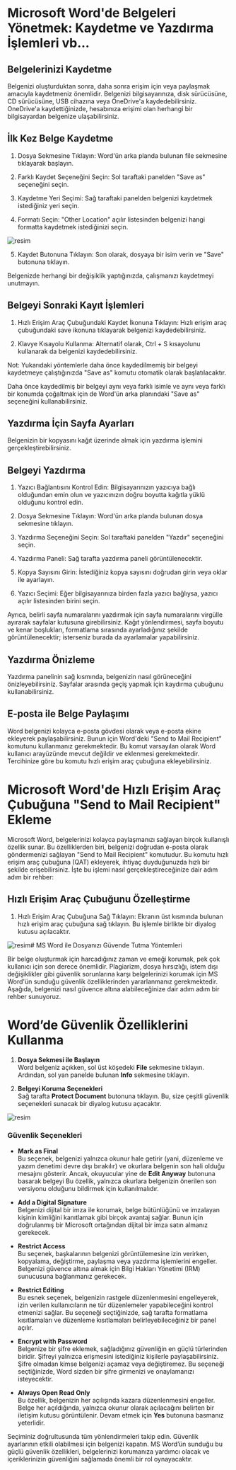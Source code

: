 # Microsoft Word'de Belgeleri Yönetmek: Kaydetme ve Yazdırma İşlemleri vb...

## Belgelerinizi Kaydetme

Belgenizi oluşturduktan sonra, daha sonra erişim için veya paylaşmak amacıyla kaydetmeniz önemlidir. 
Belgenizi bilgisayarınıza, disk sürücüsüne, CD sürücüsüne, USB cihazına veya OneDrive'a kaydedebilirsiniz. 
OneDrive'a kaydettiğinizde, hesabınıza erişimi olan herhangi bir bilgisayardan belgenize ulaşabilirsiniz.

## İlk Kez Belge Kaydetme

1. Dosya Sekmesine Tıklayın: Word'ün arka planda bulunan file sekmesine tıklayarak başlayın.

2. Farklı Kaydet Seçeneğini Seçin: Sol taraftaki panelden "Save as" seçeneğini seçin.

3. Kaydetme Yeri Seçimi: Sağ taraftaki panelden belgenizi kaydetmek istediğiniz yeri seçin.

4. Formatı Seçin: "Other Location" açılır listesinden belgenizi hangi formatta kaydetmek istediğinizi seçin.

![resim](https://i.ibb.co/m0fpdb4/60-Word-Location.png)

5. Kaydet Butonuna Tıklayın: Son olarak, dosyaya bir isim verin ve "Save" butonuna tıklayın.

Belgenizde herhangi bir değişiklik yaptığınızda, çalışmanızı kaydetmeyi unutmayın.

## Belgeyi Sonraki Kayıt İşlemleri

1. Hızlı Erişim Araç Çubuğundaki Kaydet İkonuna Tıklayın: Hızlı erişim araç çubuğundaki save ikonuna tıklayarak belgenizi kaydedebilirsiniz.

2. Klavye Kısayolu Kullanma: Alternatif olarak, Ctrl + S kısayolunu kullanarak da belgenizi kaydedebilirsiniz.

Not: Yukarıdaki yöntemlerle daha önce kaydedilmemiş bir belgeyi kaydetmeye çalıştığınızda "Save as" komutu otomatik olarak başlatılacaktır.

Daha önce kaydedilmiş bir belgeyi aynı veya farklı isimle ve aynı veya farklı bir konumda çoğaltmak için de Word'ün arka planındaki "Save as" seçeneğini kullanabilirsiniz.

## Yazdırma İçin Sayfa Ayarları

Belgenizin bir kopyasını kağıt üzerinde almak için yazdırma işlemini gerçekleştirebilirsiniz.

## Belgeyi Yazdırma

1. Yazıcı Bağlantısını Kontrol Edin: Bilgisayarınızın yazıcıya bağlı olduğundan emin olun ve yazıcınızın doğru boyutta kağıtla yüklü olduğunu kontrol edin.

2. Dosya Sekmesine Tıklayın: Word'ün arka planda bulunan dosya sekmesine tıklayın.

3. Yazdırma Seçeneğini Seçin: Sol taraftaki panelden "Yazdır" seçeneğini seçin.

4. Yazdırma Paneli: Sağ tarafta yazdırma paneli görüntülenecektir.

5. Kopya Sayısını Girin: İstediğiniz kopya sayısını doğrudan girin veya oklar ile ayarlayın.

6. Yazıcı Seçimi: Eğer bilgisayarınıza birden fazla yazıcı bağlıysa, yazıcı açılır listesinden birini seçin.

Ayrıca, belirli sayfa numaralarını yazdırmak için sayfa numaralarını virgülle ayırarak sayfalar kutusuna girebilirsiniz. 
Kağıt yönlendirmesi, sayfa boyutu ve kenar boşlukları, formatlama sırasında ayarladığınız şekilde görüntülenecektir; isterseniz burada da ayarlamalar yapabilirsiniz.

## Yazdırma Önizleme

Yazdırma panelinin sağ kısmında, belgenizin nasıl görüneceğini önizleyebilirsiniz. Sayfalar arasında geçiş yapmak için kaydırma çubuğunu kullanabilirsiniz.

## E-posta ile Belge Paylaşımı

Word belgenizi kolayca e-posta gövdesi olarak veya e-posta ekine ekleyerek paylaşabilirsiniz. 
Bunun için Word'deki "Send to Mail Recipient" komutunu kullanmanız gerekmektedir. Bu komut varsayılan olarak Word kullanıcı arayüzünde mevcut değildir ve eklenmesi gerekmektedir. 
Tercihinize göre bu komutu hızlı erişim araç çubuğuna ekleyebilirsiniz.

# Microsoft Word'de Hızlı Erişim Araç Çubuğuna "Send to Mail Recipient" Ekleme

Microsoft Word, belgelerinizi kolayca paylaşmanızı sağlayan birçok kullanışlı özellik sunar. 
Bu özelliklerden biri, belgenizi doğrudan e-posta olarak göndermenizi sağlayan "Send to Mail Recipient" komutudur. 
Bu komutu hızlı erişim araç çubuğuna (QAT) ekleyerek, ihtiyaç duyduğunuzda hızlı bir şekilde erişebilirsiniz. İşte bu işlemi nasıl gerçekleştireceğinize dair adım adım bir rehber:

## Hızlı Erişim Araç Çubuğunu Özelleştirme

1. Hızlı Erişim Araç Çubuğuna Sağ Tıklayın: Ekranın üst kısmında bulunan hızlı erişim araç çubuğuna sağ tıklayın. Bu işlemle birlikte bir diyalog kutusu açılacaktır.

![resim](https://i.ibb.co/r37K1qM/61-Word-Toolbar.png)# MS Word ile Dosyanızı Güvende Tutma Yöntemleri

Bir belge oluşturmak için harcadığınız zaman ve emeği korumak, pek çok kullanıcı için son derece önemlidir. Plagiarizm, dosya hırsızlığı, istem dışı değişiklikler gibi güvenlik sorunlarına karşı belgelerinizi korumak için MS Word'ün sunduğu güvenlik özelliklerinden yararlanmanız gerekmektedir. Aşağıda, belgenizi nasıl güvence altına alabileceğinize dair adım adım bir rehber sunuyoruz.

# Word’de Güvenlik Özelliklerini Kullanma

1. **Dosya Sekmesi ile Başlayın**  
   Word belgeniz açıkken, sol üst köşedeki **File** sekmesine tıklayın. Ardından, sol yan panelde bulunan **Info** sekmesine tıklayın.

2. **Belgeyi Koruma Seçenekleri**  
   Sağ tarafta **Protect Document** butonuna tıklayın. Bu, size çeşitli güvenlik seçenekleri sunacak bir diyalog kutusu açacaktır.

![resim](https://i.ibb.co/hmsdqXk/63-Word-Protect.png)

### Güvenlik Seçenekleri

- **Mark as Final**  
  Bu seçenek, belgenizi yalnızca okunur hale getirir (yani, düzenleme ve yazım denetimi devre dışı bırakılır) ve okurlara belgenin son hali olduğu mesajını gösterir. Ancak, okuyucular yine de **Edit Anyway** butonuna basarak belgeyi Bu özellik, yalnızca okurlara belgenizin önerilen son versiyonu olduğunu bildirmek için kullanılmalıdır.

- **Add a Digital Signature**  
  Belgenizi dijital bir imza ile korumak, belge bütünlüğünü ve imzalayan kişinin kimliğini kanıtlamak gibi birçok avantaj sağlar. Bunun için doğrulanmış bir Microsoft ortağından dijital bir imza satın almanız gerekecek.

- **Restrict Access**  
  Bu seçenek, başkalarının belgenizi görüntülemesine izin verirken, kopyalama, değiştirme, paylaşma veya yazdırma işlemlerini engeller. Belgenizi güvence altına almak için Bilgi Hakları Yönetimi (IRM) sunucusuna bağlanmanız gerekecek.

- **Restrict Editing**  
  Bu esnek seçenek, belgenizin rastgele düzenlenmesini engelleyerek, izin verilen kullanıcıların ne tür düzenlemeler yapabileceğini kontrol etmenizi sağlar. Bu seçeneği seçtiğinizde, sağ tarafta formatlama kısıtlamaları ve düzenleme kısıtlamaları belirleyebileceğiniz bir panel açılır.

- **Encrypt with Password**  
  Belgenize bir şifre eklemek, sağladığınız güvenliğin en güçlü türlerinden biridir. Şifreyi yalnızca erişmesini istediğiniz kişilerle paylaşabilirsiniz. Şifre olmadan kimse belgenizi açamaz veya değiştiremez. Bu seçeneği seçtiğinizde, Word sizden bir şifre girmenizi ve onaylamanızı isteyecektir.

- **Always Open Read Only**  
  Bu özellik, belgenizin her açılışında kazara düzenlenmesini engeller. Belge her açıldığında, yalnızca okunur olarak açılacağını belirten bir iletişim kutusu görüntülenir. Devam etmek için **Yes** butonuna basmanız yeterlidir.

Seçiminiz doğrultusunda tüm yönlendirmeleri takip edin. Güvenlik ayarlarının etkili olabilmesi için belgenizi kapatın. MS Word’ün sunduğu bu güçlü güvenlik özellikleri, belgelerinizi korumanıza yardımcı olacak ve içeriklerinizin güvenliğini sağlamada önemli bir rol oynayacaktır.
